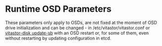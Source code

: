 # Runtime OSD Parameters

These parameters only apply to OSDs, are not fixed at the moment of OSD drive
initialization and can be changed - in /etc/vitastor/vitastor.conf or [vitastor-disk update-sb](../usage/disk.en.md#update-sb)
with an OSD restart or, for some of them, even without restarting by updating configuration in etcd.

